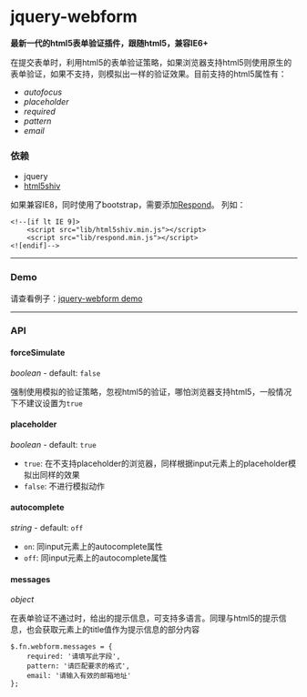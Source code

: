 jquery-webform
==========

**最新一代的html5表单验证插件，跟随html5，兼容IE6+**

在提交表单时，利用html5的表单验证策略，如果浏览器支持html5则使用原生的表单验证，如果不支持，则模拟出一样的验证效果。目前支持的html5属性有：

- *autofocus*
- *placeholder*
- *required*
- *pattern*
- *email*

### 依赖

- jquery
- [html5shiv](https://github.com/aFarkas/html5shiv)

如果兼容IE8，同时使用了bootstrap，需要添加[Respond](https://github.com/scottjehl/Respond)。
列如：
```
<!--[if lt IE 9]>
    <script src="lib/html5shiv.min.js"></script>
    <script src="lib/respond.min.js"></script>
<![endif]-->
```
---

### Demo

请查看例子：[jquery-webform demo](http://htmlpreview.github.io/?https://github.com/silvajs/jquery-webform/blob/master/webform-test.html)

---

### API

#### forceSimulate
*boolean* - default: `false`

强制使用模拟的验证策略，忽视html5的验证，哪怕浏览器支持html5，一般情况下不建议设置为`true`

#### placeholder
*boolean* - default: `true`

- `true`: 在不支持placeholder的浏览器，同样根据input元素上的placeholder模拟出同样的效果
- `false`: 不进行模拟动作

#### autocomplete
*string* - default: `off`

- `on`: 同input元素上的autocomplete属性
- `off`: 同input元素上的autocomplete属性

#### messages
*object*

在表单验证不通过时，给出的提示信息，可支持多语言。同理与html5的提示信息，也会获取元素上的title值作为提示信息的部分内容

```
$.fn.webform.messages = {
    required: '请填写此字段',
    pattern: '请匹配要求的格式',
    email: '请输入有效的邮箱地址'
};
```
